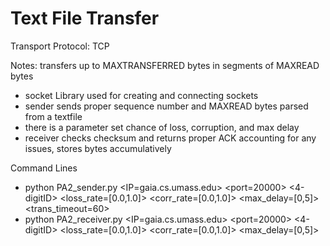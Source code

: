 # Text File Transfer
Transport Protocol: TCP

Notes: transfers up to MAXTRANSFERRED bytes in segments of MAXREAD bytes

- socket Library used for creating and connecting sockets
- sender sends proper sequence number and MAXREAD bytes parsed from a textfile
- there is a parameter set chance of loss, corruption, and max delay
- receiver checks checksum and returns proper ACK accounting for any issues, stores bytes accumulatively

Command Lines

- python PA2_sender.py <IP=gaia.cs.umass.edu> <port=20000> <4-digitID> <loss_rate=[0.0,1.0]> <corr_rate=[0.0,1.0]> <max_delay=[0,5]> <trans_timeout=60> <textfile>
- python PA2_receiver.py <IP=gaia.cs.umass.edu> <port=20000> <4-digitID> <loss_rate=[0.0,1.0]> <corr_rate=[0.0,1.0]> <max_delay=[0,5]>

